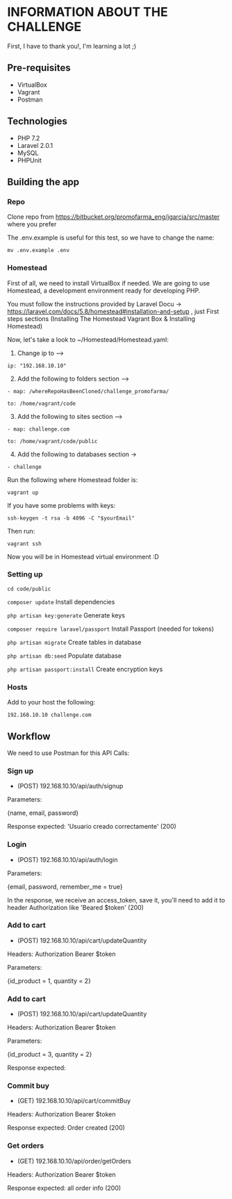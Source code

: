 # INFORMATION ABOUT THE CHALLENGE

First, I have to thank you!, I'm learning a lot ;)

## Pre-requisites 

- VirtualBox
- Vagrant
- Postman

## Technologies 
 
- PHP 7.2
- Laravel 2.0.1
- MySQL
- PHPUnit

## Building the app


### Repo
Clone repo from https://bitbucket.org/promofarma_eng/jgarcia/src/master where you prefer 

The .env.example is useful for this test, so we have to change the name:

`mv .env.example .env`


### Homestead
First of all, we need to install VirtualBox if needed.
We are going to use Homestead, a development environment ready for developing PHP.

You must follow the instructions provided by Laravel Docu -> https://laravel.com/docs/5.8/homestead#installation-and-setup , just First steps sections (Installing The Homestead Vagrant Box & Installing Homestead)

Now, let's take a look to ~/Homestead/Homestead.yaml:
1. Change ip to --> 

`ip: "192.168.10.10"`

2. Add the following to folders section -->


`- map: /whereRepoHasBeenCloned/challenge_promofarma/`

   `to: /home/vagrant/code`


3. Add the following to sites section --> 

`- map: challenge.com`

   `to: /home/vagrant/code/public`
   
4. Add the following to databases section ->   

`- challenge`

Run the following where Homestead folder is:

`vagrant up`

If you have some problems with keys:

`ssh-keygen -t rsa -b 4096 -C "$yourEmail"`

Then run:

`vagrant ssh`

Now you will be in Homestead virtual environment :D

### Setting up

`cd code/public`

`composer update` Install dependencies

`php artisan key:generate` Generate keys

`composer require laravel/passport` Install Passport (needed for tokens)

`php artisan migrate` Create tables in database

`php artisan db:seed` Populate database

`php artisan passport:install` Create encryption keys

### Hosts

Add to your host the following:

`192.168.10.10 challenge.com`


## Workflow

We need to use Postman for this API Calls:

### Sign up

- (POST) 192.168.10.10/api/auth/signup 

Parameters: 

{name, email, password}

Response expected: 'Usuario creado correctamente' (200)

### Login

- (POST) 192.168.10.10/api/auth/login 

Parameters: 

{email, password, remember_me = true}

In the response, we receive an access_token, save it, you'll need to add it to header Authorization like 'Beared $token' (200)


### Add to cart

- (POST) 192.168.10.10/api/cart/updateQuantity

Headers: Authorization Bearer $token

Parameters:

{id_product = 1, quantity = 2}

### Add to cart

- (POST) 192.168.10.10/api/cart/updateQuantity

Headers: Authorization Bearer $token

Parameters:

{id_product = 3, quantity = 2}

Response expected: 


### Commit buy

- (GET) 192.168.10.10/api/cart/commitBuy

Headers: Authorization Bearer $token

Response expected: Order created (200)


### Get orders

- (GET) 192.168.10.10/api/order/getOrders

Headers: Authorization Bearer $token

Response expected: all order info (200)





